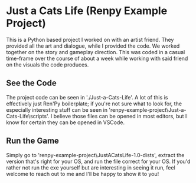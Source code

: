 # Just a Cats Life (Renpy Example Project)
This is a Python based project I worked on with an artist friend. They provided all the art and dialogue, while I provided the code. We worked together on the story and gameplay direction.
This was coded in a casual time-frame over the course of about a week while working with said friend on the visuals the code produces.

## See the Code
The project code can be seen in './Just-a-Cats-Life'.
A lot of this is effectively just Ren'Py boilerplate; if you're not sure what to look for, the especially interesting stuff can be seen in 'renpy-example-project\Just-a-Cats-Life\scripts'. I believe those files can be opened in most editors, but I know for certain they can be opened in VSCode.

## Run the Game
Simply go to 'renpy-example-project\JustACatsLife-1.0-dists', extract the version that's right for your OS, and run the file correct for your OS. If you'd rather not run the exe yourself but are interesting in seeing it run, feel welcome to reach out to me and I'll be happy to show it to you!
